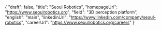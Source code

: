 {
    "draft": false,
    "title": "Seoul Robotics",
    "homepageUrl": "https://www.seoulrobotics.org",
    "field": "3D perception platform",
    "english": "main",
    "linkedinUrl": "https://www.linkedin.com/company/seoul-robotics",
    "careerUrl": "https://www.seoulrobotics.org/careers"
}